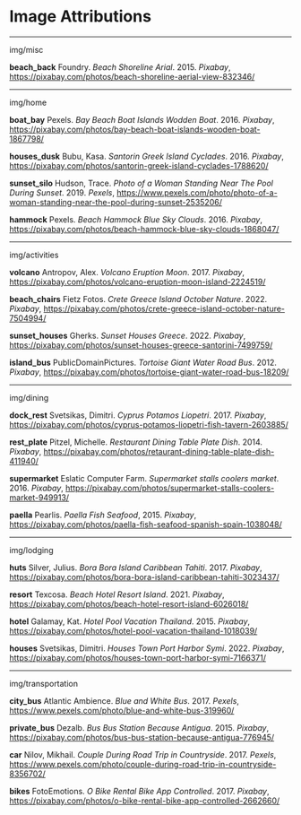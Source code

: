 # Image Attributions

---

img/misc

**beach_back**
Foundry. *Beach Shoreline Arial*. 2015. *Pixabay*, https://pixabay.com/photos/beach-shoreline-aerial-view-832346/

---

img/home

**boat_bay**
Pexels. *Bay Beach Boat Islands Wodden Boat*. 2016. *Pixabay*, https://pixabay.com/photos/bay-beach-boat-islands-wooden-boat-1867798/

**houses_dusk**
Bubu, Kasa. *Santorin Greek Island Cyclades*. 2016. *Pixabay*, https://pixabay.com/photos/santorin-greek-island-cyclades-1788620/

**sunset_silo**
Hudson, Trace. *Photo of a Woman Standing Near The Pool During Sunset*. 2019. *Pexels*, https://www.pexels.com/photo/photo-of-a-woman-standing-near-the-pool-during-sunset-2535206/

**hammock**
Pexels. *Beach Hammock Blue Sky Clouds*. 2016. *Pixabay*, https://pixabay.com/photos/beach-hammock-blue-sky-clouds-1868047/

---

img/activities

**volcano**
Antropov, Alex. *Volcano Eruption Moon*. 2017. *Pixabay*, https://pixabay.com/photos/volcano-eruption-moon-island-2224519/

**beach_chairs**
Fietz Fotos. *Crete Greece Island October Nature*. 2022. *Pixabay*, https://pixabay.com/photos/crete-greece-island-october-nature-7504994/

**sunset_houses**
Gherks. *Sunset Houses Greece*. 2022. *Pixabay*, https://pixabay.com/photos/sunset-houses-greece-santorini-7499759/

**island_bus**
PublicDomainPictures. *Tortoise Giant Water Road Bus*. 2012. *Pixabay*, https://pixabay.com/photos/tortoise-giant-water-road-bus-18209/

---

img/dining

**dock_rest**
Svetsikas, Dimitri. *Cyprus Potamos Liopetri*. 2017. *Pixabay*, https://pixabay.com/photos/cyprus-potamos-liopetri-fish-tavern-2603885/

**rest_plate**
Pitzel, Michelle. *Restaurant Dining Table Plate Dish*. 2014. *Pixabay*, https://pixabay.com/photos/retaurant-dining-table-plate-dish-411940/

**supermarket**
Eslatic Computer Farm. *Supermarket stalls coolers market*. 2016. *Pixabay*, https://pixabay.com/photos/supermarket-stalls-coolers-market-949913/

**paella**
Pearlis. *Paella Fish Seafood*, 2015. *Pixabay*, https://pixabay.com/photos/paella-fish-seafood-spanish-spain-1038048/

---

img/lodging

**huts**
Silver, Julius. *Bora Bora Island Caribbean Tahiti*. 2017. *Pixabay*, https://pixabay.com/photos/bora-bora-island-caribbean-tahiti-3023437/

**resort**
Texcosa. *Beach Hotel Resort Island*. 2021. *Pixabay*, https://pixabay.com/photos/beach-hotel-resort-island-6026018/

**hotel**
Galamay, Kat. *Hotel Pool Vacation Thailand*. 2015. *Pixabay*, https://pixabay.com/photos/hotel-pool-vacation-thailand-1018039/

**houses**
Svetsikas, Dimitri. *Houses Town Port Harbor Symi*. 2022. *Pixabay*, https://pixabay.com/photos/houses-town-port-harbor-symi-7166371/

---

img/transportation

**city_bus**
Atlantic Ambience. *Blue and White Bus*. 2017. *Pexels*, https://www.pexels.com/photo/blue-and-white-bus-319960/

**private_bus**
Dezalb. *Bus Bus Station Because Antigua*. 2015. *Pixabay*, https://pixabay.com/photos/bus-bus-station-because-antigua-776945/

**car**
Nilov, Mikhail. *Couple During Road Trip in Countryside*. 2017. *Pexels*, https://www.pexels.com/photo/couple-during-road-trip-in-countryside-8356702/

**bikes**
FotoEmotions. *O Bike Rental Bike App Controlled*. 2017. *Pixabay*, https://pixabay.com/photos/o-bike-rental-bike-app-controlled-2662660/